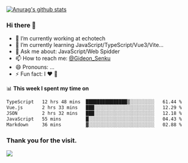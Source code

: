 [![Anurag's github stats](https://github-readme-stats.vercel.app/api?username=gideonsenku)](https://github.com/anuraghazra/github-readme-stats)
### Hi there 👋
- 🔭 I’m currently working at echotech
- 🌱 I’m currently learning JavaScript/TypeScript/Vue3/Vite...
- 💬 Ask me about: JavaScript/Web Spidder 
- 📫 How to reach me: [@Gideon_Senku](https://t.me/Gideon_Senku)
- 😄 Pronouns: ...
- ⚡ Fun fact: I ❤️ 🎵

📊 **This week I spent my time on**
<!--START_SECTION:waka-->

```txt
TypeScript   12 hrs 48 mins  ███████████████▒░░░░░░░░░   61.44 %
Vue.js       2 hrs 33 mins   ███░░░░░░░░░░░░░░░░░░░░░░   12.29 %
JSON         2 hrs 32 mins   ███░░░░░░░░░░░░░░░░░░░░░░   12.18 %
JavaScript   55 mins         █░░░░░░░░░░░░░░░░░░░░░░░░   04.43 %
Markdown     36 mins         ▓░░░░░░░░░░░░░░░░░░░░░░░░   02.88 %
```

<!--END_SECTION:waka-->


### Thank you for the visit.
![](http://profile-counter.glitch.me/gideonsenku/count.svg)
<!--
**GideonSenku/GideonSenku** is a ✨ _special_ ✨ repository because its `README.md` (this file) appears on your GitHub profile.

Here are some ideas to get you started:

- 🔭 I’m currently working on ...
- 🌱 I’m currently learning ...
- 👯 I’m looking to collaborate on ...
- 🤔 I’m looking for help with ...
- 💬 Ask me about ...
- 📫 How to reach me: ...
- 😄 Pronouns: ...
- ⚡ Fun fact: ...
-->
